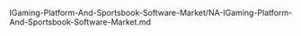 


IGaming-Platform-And-Sportsbook-Software-Market/NA-IGaming-Platform-And-Sportsbook-Software-Market.md
